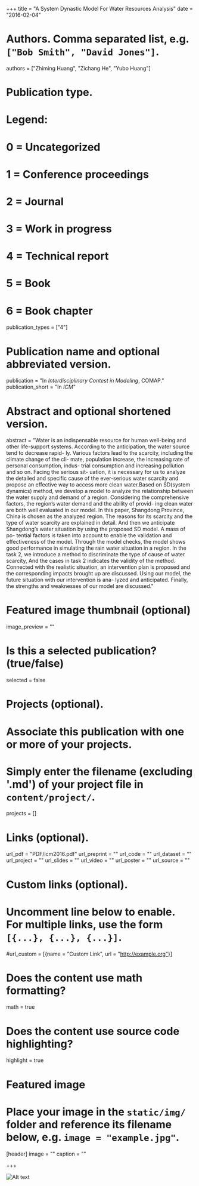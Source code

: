 +++
title = "A System Dynastic Model For Water Resources Analysis"
date = "2016-02-04"

# Authors. Comma separated list, e.g. `["Bob Smith", "David Jones"]`.
authors = ["Zhiming Huang", "Zichang He", "Yubo Huang"]

# Publication type.
# Legend:
# 0 = Uncategorized
# 1 = Conference proceedings
# 2 = Journal
# 3 = Work in progress
# 4 = Technical report
# 5 = Book
# 6 = Book chapter
publication_types = ["4"]

# Publication name and optional abbreviated version.
publication = "In *Interdisciplinary Contest in Modeling*, COMAP."
publication_short = "In *ICM*"

# Abstract and optional shortened version.
abstract = "Water is an indispensable resource for human well-being and other life-support systems. According to the anticipation, the water source tend to decrease rapid- ly. Various factors lead to the scarcity, including the climate change of the cli- mate, population increase, the increasing rate of personal consumption, indus- trial consumption and increasing pollution and so on. Facing the serious sit- uation, it is necessary for us to analyze the detailed and specific cause of the ever-serious water scarcity and propose an effective way to access more clean water.Based on SD(system dynamics) method, we develop a model to analyze the relationship between the water supply and demand of a region. Considering the comprehensive factors, the region’s water demand and the ability of provid- ing clean water are both well evaluated in our model. In this paper, Shangdong Province, China is chosen as the analyzed region. The reasons for its scarcity and the type of water scarcity are explained in detail. And then we anticipate Shangdong’s water situation by using the proposed SD model. A mass of po- tential factors is taken into account to enable the validation and effectiveness of the model. Through the model checks, the model shows good performance in simulating the rain water situation in a region. In the task 2, we introduce a method to discriminate the type of cause of water scarcity, And the cases in task 2 indicates the validity of the method. Connected with the realistic situation, an intervention plan is proposed and the corresponding impacts brought up are discussed. Using our model, the future situation with our intervention is ana- lyzed and anticipated. Finally, the strengths and weaknesses of our model are discussed."

# Featured image thumbnail (optional)
image_preview = ""

# Is this a selected publication? (true/false)
selected = false

# Projects (optional).
#   Associate this publication with one or more of your projects.
#   Simply enter the filename (excluding '.md') of your project file in `content/project/`.
projects = []

# Links (optional).
url_pdf = "PDF/icm2016.pdf"
url_preprint = ""
url_code = ""
url_dataset = ""
url_project = ""
url_slides = ""
url_video = ""
url_poster = ""
url_source = ""

# Custom links (optional).
#   Uncomment line below to enable. For multiple links, use the form `[{...}, {...}, {...}]`.
#url_custom = [{name = "Custom Link", url = "http://example.org"}]

# Does the content use math formatting?
math = true

# Does the content use source code highlighting?
highlight = true

# Featured image
# Place your image in the `static/img/` folder and reference its filename below, e.g. `image = "example.jpg"`.
[header]
image = ""
caption = ""

+++

![Alt text](/img/42242.png "Meritorious Winner")
